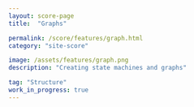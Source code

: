 ```yaml
---
layout: score-page
title:  "Graphs"

permalink: /score/features/graph.html
category: "site-score"

image: /assets/features/graph.png
description: "Creating state machines and graphs"

tag: "Structure"
work_in_progress: true
---
```

